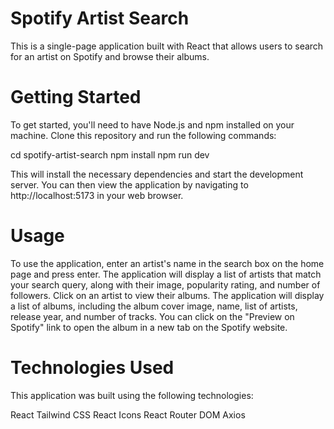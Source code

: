 # Spotify Artist Search

This is a single-page application built with React that allows users to search for an artist on Spotify and browse their albums.

# Getting Started
To get started, you'll need to have Node.js and npm installed on your machine. Clone this repository and run the following commands:

cd spotify-artist-search
npm install
npm run dev

This will install the necessary dependencies and start the development server. You can then view the application by navigating to http://localhost:5173 in your web browser.

# Usage

To use the application, enter an artist's name in the search box on the home page and press enter. The application will display a list of artists that match your search query, along with their image, popularity rating, and number of followers.
Click on an artist to view their albums. The application will display a list of albums, including the album cover image, name, list of artists, release year, and number of tracks. You can click on the "Preview on Spotify" link to open the album in a new tab on the Spotify website.

# Technologies Used

This application was built using the following technologies:

React
Tailwind CSS
React Icons
React Router DOM
Axios
